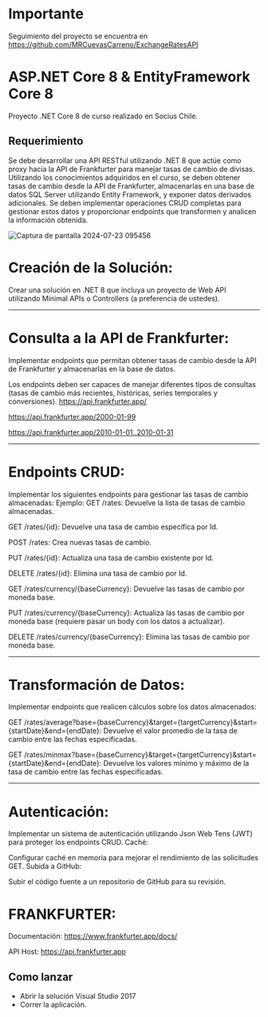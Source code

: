 # Importante

Seguimiento del proyecto se encuentra en https://github.com/MRCuevasCarreno/ExchangeRatesAPI

# ASP.NET Core 8 & EntityFramework Core 8

Proyecto .NET Core 8 de curso realizado en Socius Chile.

## Requerimiento

Se debe desarrollar una API RESTful utilizando .NET 8 que actúe como proxy hacia la API de Frankfurter para manejar tasas de cambio de divisas. Utilizando los conocimientos adquiridos en el curso, se deben obtener tasas de cambio desde la API de Frankfurter, almacenarlas en una base de datos SQL Server utilizando Entity Framework, y exponer datos derivados adicionales. Se deben implementar operaciones CRUD completas para gestionar estos datos y proporcionar endpoints que transformen y analicen la información obtenida.

![Captura de pantalla 2024-07-23 095456](https://github.com/user-attachments/assets/3fa9c8ff-7fa3-45eb-9a27-82fe89408488)


# Creación de la Solución:
Crear una solución en .NET 8 que incluya un proyecto de Web API utilizando Minimal APIs o Controllers (a preferencia de ustedes). 
*******
# Consulta a la API de Frankfurter:
Implementar endpoints que permitan obtener tasas de cambio desde la API de Frankfurter y almacenarlas en la base de datos. 

Los endpoints deben ser capaces de manejar diferentes tipos de consultas (tasas de cambio más recientes, históricas, series temporales y conversiones). 
https://api.frankfurter.app/ 

https://api.frankfurter.app/2000-01-99 

https://api.frankfurter.app/2010-01-01..2010-01-31 
*******


# Endpoints CRUD:
Implementar los siguientes endpoints para gestionar las tasas de cambio almacenadas:
Ejemplo:
GET /rates: Devuelve la lista de tasas de cambio almacenadas. 

GET /rates/{id}: Devuelve una tasa de cambio específica por Id. 

POST /rates: Crea nuevas tasas de cambio. 

PUT /rates/{id}: Actualiza una tasa de cambio existente por Id. 

DELETE /rates/{id}: Elimina una tasa de cambio por Id. 

GET /rates/currency/{baseCurrency}: Devuelve las tasas de cambio por moneda base. 

PUT /rates/currency/{baseCurrency}: Actualiza las tasas de cambio por moneda base (requiere pasar un body con los datos a actualizar). 

DELETE /rates/currency/{baseCurrency}: Elimina las tasas de cambio por moneda base. 

*******

# Transformación de Datos:
Implementar endpoints que realicen cálculos sobre los datos almacenados:

GET /rates/average?base={baseCurrency}&target={targetCurrency}&start={startDate}&end={endDate}: Devuelve el valor promedio de la tasa de cambio entre las fechas especificadas. 

GET /rates/minmax?base={baseCurrency}&target={targetCurrency}&start={startDate}&end={endDate}: Devuelve los valores mínimo y máximo de la tasa de cambio entre las fechas especificadas. 

*******
# Autenticación:
Implementar un sistema de autenticación utilizando Json Web Tens (JWT) para proteger los endpoints CRUD. 
Caché:

Configurar caché en memoria para mejorar el rendimiento de las solicitudes GET. 
Subida a GitHub:

Subir el código fuente a un repositorio de GitHub para su revisión. 

# FRANKFURTER:

Documentación: https://www.frankfurter.app/docs/

API Host: https://api.frankfurter.app


## Como lanzar

* Abrir la solución Visual Studio 2017
* Correr la aplicación.
